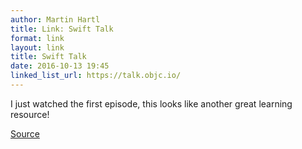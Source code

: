 ```yaml
---
author: Martin Hartl
title: Link: Swift Talk
format: link
layout: link
title: Swift Talk
date: 2016-10-13 19:45
linked_list_url: https://talk.objc.io/
---
```

I just watched the first episode, this looks like another great learning resource!

[Source](https://talk.objc.io/)